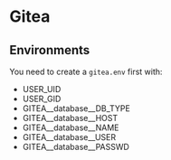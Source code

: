 # Gitea

## Environments

You need to create a `gitea.env` first with:

- USER_UID
- USER_GID
- GITEA__database__DB_TYPE
- GITEA__database__HOST
- GITEA__database__NAME
- GITEA__database__USER
- GITEA__database__PASSWD

